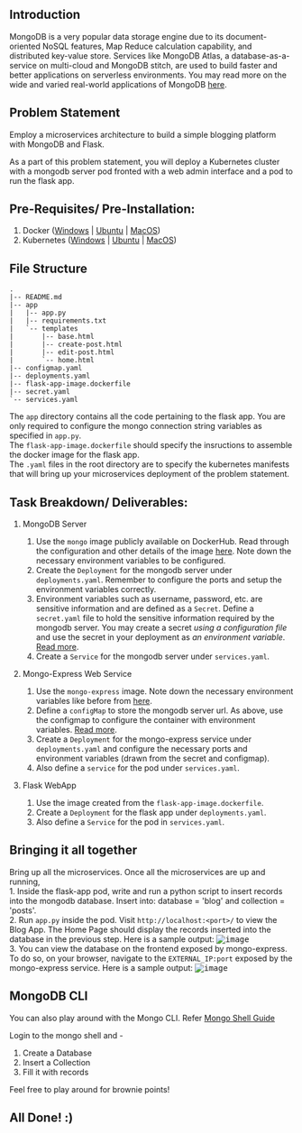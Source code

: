 ## Introduction
MongoDB is a very popular data storage engine due to its document-oriented NoSQL features, Map Reduce calculation capability, and distributed key-value store. Services like MongoDB Atlas, a database-as-a-service on multi-cloud and MongoDB stitch, are used to build faster and better applications on serverless environments. You may read more on the wide and varied real-world applications of MongoDB [here](https://www.upgrad.com/blog/mongodb-real-world-use-cases/#:~:text=MongoDB%20is%20widely%20used%20for,%E2%80%9CStoring%20Log%20data%E2%80%9D%20document).

## Problem Statement
Employ a microservices architecture to build a simple blogging platform with MongoDB and Flask.  

As a part of this problem statement, you will deploy a Kubernetes cluster with a mongodb server pod fronted with a web admin interface and a pod to run the flask app.

## Pre-Requisites/ Pre-Installation:
1. Docker ([Windows](https://docs.docker.com/desktop/windows/install/) | [Ubuntu](https://docs.docker.com/engine/install/ubuntu/#:~:text=Install%20from%20a%20package&text=Go%20to%20https%3A%2F%2Fdownload,version%20you%20want%20to%20install) | [MacOS](https://docs.docker.com/desktop/mac/install/))
2. Kubernetes ([Windows](https://birthday.play-with-docker.com/kubernetes-docker-desktop/) | [Ubuntu](https://kubernetes.io/docs/tasks/tools/install-kubectl-linux/) | [MacOS](https://birthday.play-with-docker.com/kubernetes-docker-desktop/))

## File Structure
```
.
|-- README.md
|-- app
|   |-- app.py
|   |-- requirements.txt
|   `-- templates
|       |-- base.html
|       |-- create-post.html
|       |-- edit-post.html
|       `-- home.html
|-- configmap.yaml
|-- deployments.yaml
|-- flask-app-image.dockerfile
|-- secret.yaml
`-- services.yaml
```
The `app` directory contains all the code pertaining to the flask app. You are only required to configure the mongo connection string variables as specified in `app.py`.  
The `flask-app-image.dockerfile` should specify the insructions to assemble the docker image for the flask app.  
The `.yaml` files in the root directory are to specify the kubernetes manifests that will bring up your microservices deployment of the problem statement.

## Task Breakdown/ Deliverables:
1. MongoDB Server
    1. Use the `mongo` image publicly available on DockerHub. Read through the configuration and other details of the image [here](https://hub.docker.com/_/mongo). Note down the necessary environment variables to be configured.
    2. Create the `Deployment` for the mongodb server under `deployments.yaml`. Remember to configure the ports and setup the environment variables correctly.
    3. Environment variables such as username, password, etc. are sensitive information and are defined as a `Secret`. Define a `secret.yaml` file to hold the sensitive information required by the mongodb server. You may create a secret _using a configuration file_ and use the secret in your deployment as _an environment variable_.  [Read more](https://newrelic.com/blog/how-to-relic/how-to-use-kubernetes-secrets).
    4. Create a `Service` for the mongodb server under `services.yaml`.

2. Mongo-Express Web Service
    1. Use the `mongo-express` image. Note down the necessary environment variables like before from [here](https://hub.docker.com/_/mongo-express).
    2. Define a `configMap` to store the mongodb server url. As above, use the configmap to configure the container with environment variables. [Read more](https://kubernetes.io/docs/concepts/configuration/configmap/).
    3. Create a `Deployment` for the mongo-express service under `deployments.yaml` and configure the necessary ports and environment variables (drawn from the secret and configmap).
    4. Also define a `service` for the pod under `services.yaml`.

3.  Flask WebApp
    1. Use the image created from the `flask-app-image.dockerfile`.
    2. Create a `Deployment` for the flask app under `deployments.yaml`.
    3. Also define a `Service` for the pod in `services.yaml`.  

## Bringing it all together
   Bring up all the microservices.
   Once all the microservices are up and running,  
    1. Inside the flask-app pod, write and run a python script to insert records into the mongodb database.
    Insert into: database = 'blog' and collection = 'posts'.  
    2. Run `app.py` inside the pod. Visit `http://localhost:<port>/` to view the Blog App. The Home Page should display the records inserted into the database in the previous step.
       Here is a sample output:
       <kbd>
       ![image](https://user-images.githubusercontent.com/56164920/157334600-a48e0f8e-df27-4b01-a5eb-cdaea0acc9d7.png)
       </kbd>  
    3. You can view the database on the frontend exposed by mongo-express. To do so, on your browser, navigate to the `EXTERNAL_IP:port` exposed by the mongo-express service.
        Here is a sample output:
       <kbd>
        ![image](https://user-images.githubusercontent.com/56164920/157334856-591ebff4-c642-43b0-b3de-c9dbd7ffb5a1.png)
       </kbd>

## MongoDB CLI
You can also play around with the Mongo CLI. Refer [Mongo Shell Guide](https://docs.mongodb.com/manual/reference/mongo-shell/)

Login to the mongo shell and -

1. Create a Database
2. Insert a Collection
3. Fill it with records

Feel free to play around for brownie points!

## All Done! :)
